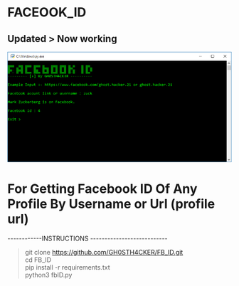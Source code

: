 # FACEOOK_ID
## Updated > Now working
![screenshot](https://github.com/GH0STH4CKER/FB_ID/blob/main/fbid_screenshot1.png?raw=true)

# For Getting Facebook ID Of Any Profile By Username or Url (profile url)

------------INSTRUCTIONS ---------------------------

>  git clone https://github.com/GH0STH4CKER/FB_ID.git <br>
> cd FB_ID <br>
> pip install -r requirements.txt <br>
> python3 fbID.py <br>

